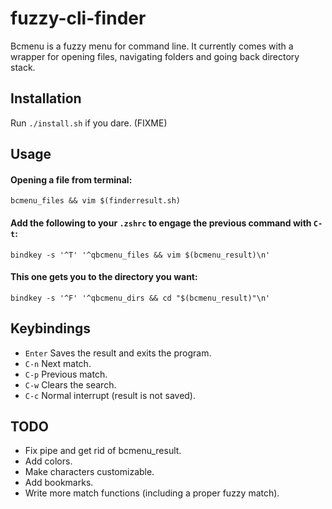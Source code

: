fuzzy-cli-finder
================

Bcmenu is a fuzzy menu for command line. It currently comes with a wrapper for
opening files, navigating folders and going back directory stack.

Installation
------------
Run `./install.sh` if you dare. (FIXME)

Usage
-----

#### Opening a file from terminal: 
```bcmenu_files && vim $(finderresult.sh)```

#### Add the following to your `.zshrc` to engage the previous command with `C-t`:
```bindkey -s '^T' '^qbcmenu_files && vim $(bcmenu_result)\n'```

#### This one gets you to the directory you want:
```bindkey -s '^F' '^qbcmenu_dirs && cd "$(bcmenu_result)"\n'```

Keybindings
-----------

- `Enter` Saves the result and exits the program.
- `C-n` Next match.
- `C-p` Previous match.
- `C-w` Clears the search.
- `C-c` Normal interrupt (result is not saved).

TODO
----
- Fix pipe and get rid of bcmenu\_result.
- Add colors.
- Make characters customizable.
- Add bookmarks.
- Write more match functions (including a proper fuzzy match).
